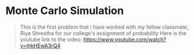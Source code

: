 # Monte Carlo Simulation
>This is the first problem that i have worked with my fellow classmate, Riya Shrestha for our college's assignment of probability
>Here is the youtube link to the video: https://www.youtube.com/watch?v=jhkHEwA3rQ4
